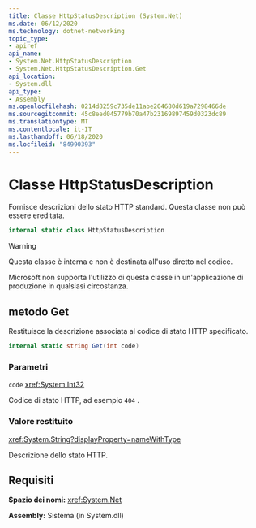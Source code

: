 ```yaml
---
title: Classe HttpStatusDescription (System.Net)
ms.date: 06/12/2020
ms.technology: dotnet-networking
topic_type:
- apiref
api_name:
- System.Net.HttpStatusDescription
- System.Net.HttpStatusDescription.Get
api_location:
- System.dll
api_type:
- Assembly
ms.openlocfilehash: 0214d8259c735de11abe204680d619a7298466de
ms.sourcegitcommit: 45c8eed045779b70a47b23169897459d0323dc89
ms.translationtype: MT
ms.contentlocale: it-IT
ms.lasthandoff: 06/18/2020
ms.locfileid: "84990393"
---
```

# <a name="httpstatusdescription-class"></a>Classe HttpStatusDescription

Fornisce descrizioni dello stato HTTP standard. Questa classe non può essere ereditata.

```csharp
internal static class HttpStatusDescription
```

> [!WARNING]
> Questa classe è interna e non è destinata all'uso diretto nel codice.
>
> Microsoft non supporta l'utilizzo di questa classe in un'applicazione di produzione in qualsiasi circostanza.

## <a name="get-method"></a>metodo Get

Restituisce la descrizione associata al codice di stato HTTP specificato.

```csharp
internal static string Get(int code)
```

### <a name="parameters"></a>Parametri

`code` <xref:System.Int32>

Codice di stato HTTP, ad esempio `404` .

### <a name="return-value"></a>Valore restituito

<xref:System.String?displayProperty=nameWithType>

Descrizione dello stato HTTP.

## <a name="requirements"></a>Requisiti

**Spazio dei nomi:** <xref:System.Net>

**Assembly:** Sistema (in System.dll)
